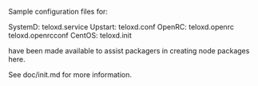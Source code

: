 Sample configuration files for:

SystemD: teloxd.service
Upstart: teloxd.conf
OpenRC:  teloxd.openrc
         teloxd.openrcconf
CentOS:  teloxd.init

have been made available to assist packagers in creating node packages here.

See doc/init.md for more information.
